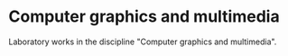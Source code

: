 # Computer graphics and multimedia
Laboratory works in the discipline "Computer graphics and multimedia".
